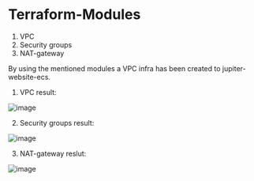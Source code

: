 # Terraform-Modules

1) VPC
2) Security groups
3) NAT-gateway

By using the mentioned modules a VPC infra has been created to jupiter-website-ecs.


1) VPC result:

![image](https://user-images.githubusercontent.com/42400092/234547901-f4b1fb97-bd86-4ee8-8c17-b38d2a5600de.png)


2) Security groups result:

![image](https://user-images.githubusercontent.com/42400092/234546627-ebd9447c-6a6c-43f1-8fc7-688f92f96ca2.png)

3) NAT-gateway reslut:

![image](https://user-images.githubusercontent.com/42400092/234548128-910bbed5-6dff-41d7-a1ff-9b48ab9703b3.png)

